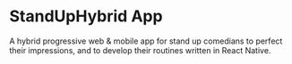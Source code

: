 # StandUpHybrid App

A hybrid progressive web & mobile app for stand up comedians to perfect their impressions, and to develop their routines written in React Native.